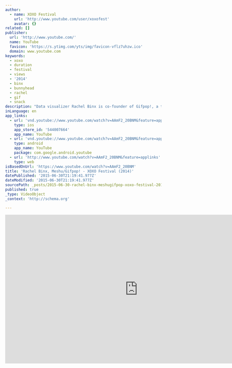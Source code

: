 ```yaml
---
author:
  - name: XOXO Festival
    url: 'http://www.youtube.com/user/xoxofest'
    avatar: {}
related: []
publisher:
  url: 'http://www.youtube.com/'
  name: YouTube
  favicon: 'https://s.ytimg.com/yts/img/favicon-vflz7uhzw.ico'
  domain: www.youtube.com
keywords:
  - xoxo
  - duration
  - festival
  - views
  - '2014'
  - binx
  - bunnyhead
  - rachel
  - gif
  - snack
description: "Data visualizer Rachel Binx is co-founder of Gifpop!, a tool to make lenticular-printed cards from animated GIFs, made possible by a Kickstarter project last year that raised $35k from over 1,000 backers, and Meshu, a line of data-driven 3-D printed jewelry visualizing places you've been."
inLanguage: en
app_links:
  - url: 'vnd.youtube://www.youtube.com/watch?v=AAmF2_20BNM&feature=applinks'
    type: ios
    app_store_id: '544007664'
    app_name: YouTube
  - url: 'vnd.youtube://www.youtube.com/watch?v=AAmF2_20BNM&feature=applinks'
    type: android
    app_name: YouTube
    package: com.google.android.youtube
  - url: 'http://www.youtube.com/watch?v=AAmF2_20BNM&feature=applinks'
    type: web
isBasedOnUrl: 'https://www.youtube.com/watch?v=AAmF2_20BNM'
title: 'Rachel Binx, Meshu/Gifpop! - XOXO Festival (2014)'
datePublished: '2015-06-30T21:19:41.977Z'
dateModified: '2015-06-30T21:19:41.977Z'
sourcePath: _posts/2015-06-30-rachel-binx-meshugifpop-xoxo-festival-2014.md
published: true
_type: VideoObject
_context: 'http://schema.org'

---
```

<iframe src="https://cdn.embedly.com/widgets/media.html?src=https%3A%2F%2Fwww.youtube.com%2Fembed%2FAAmF2_20BNM%3Ffeature%3Doembed&amp;url=https%3A%2F%2Fwww.youtube.com%2Fwatch%3Fv%3DAAmF2_20BNM&amp;image=https%3A%2F%2Fi.ytimg.com%2Fvi%2FAAmF2_20BNM%2Fhqdefault.jpg&amp;key=b7d04c9b404c499eba89ee7072e1c4f7&amp;type=text%2Fhtml&amp;schema=youtube" width="854" height="480" scrolling="no" frameborder="0" allowfullscreen="allowfullscreen" style=""></iframe>